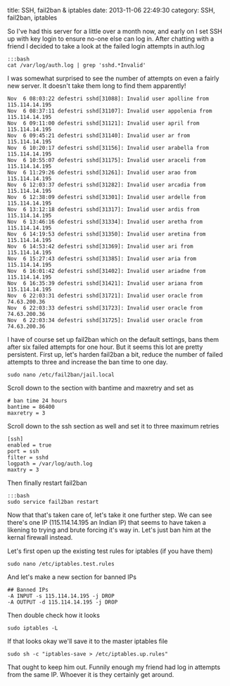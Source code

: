 title: SSH, fail2ban & iptables
date: 2013-11-06 22:49:30
category: SSH, fail2ban, iptables

So I've had this server for a little over a month now, and early on I set SSH up with key login to ensure no-one else can log in. After chatting with a friend I decided to take a look at the failed login attempts in auth.log

    :::bash
    cat /var/log/auth.log | grep 'sshd.*Invalid'

I was somewhat surprised to see the number of attempts on even a fairly new server. It doesn't take them long to find them apparently!

    Nov  6 08:03:22 defestri sshd[31088]: Invalid user apolline from 115.114.14.195
    Nov  6 08:37:11 defestri sshd[31107]: Invalid user appolenia from 115.114.14.195
    Nov  6 09:11:00 defestri sshd[31121]: Invalid user april from 115.114.14.195
    Nov  6 09:45:21 defestri sshd[31140]: Invalid user ar from 115.114.14.195
    Nov  6 10:20:17 defestri sshd[31156]: Invalid user arabella from 115.114.14.195
    Nov  6 10:55:07 defestri sshd[31175]: Invalid user araceli from 115.114.14.195
    Nov  6 11:29:26 defestri sshd[31261]: Invalid user arao from 115.114.14.195
    Nov  6 12:03:37 defestri sshd[31282]: Invalid user arcadia from 115.114.14.195
    Nov  6 12:38:09 defestri sshd[31301]: Invalid user ardelle from 115.114.14.195
    Nov  6 13:12:18 defestri sshd[31317]: Invalid user ardis from 115.114.14.195
    Nov  6 13:46:16 defestri sshd[31334]: Invalid user aretha from 115.114.14.195
    Nov  6 14:19:53 defestri sshd[31350]: Invalid user aretina from 115.114.14.195
    Nov  6 14:53:42 defestri sshd[31369]: Invalid user ari from 115.114.14.195
    Nov  6 15:27:43 defestri sshd[31385]: Invalid user aria from 115.114.14.195
    Nov  6 16:01:42 defestri sshd[31402]: Invalid user ariadne from 115.114.14.195
    Nov  6 16:35:39 defestri sshd[31421]: Invalid user ariana from 115.114.14.195
    Nov  6 22:03:31 defestri sshd[31721]: Invalid user oracle from 74.63.200.36
    Nov  6 22:03:33 defestri sshd[31723]: Invalid user oracle from 74.63.200.36
    Nov  6 22:03:34 defestri sshd[31725]: Invalid user oracle from 74.63.200.36

I have of course set up fail2ban which on the default settings, bans them after six failed attempts for one hour. But it seems this lot are pretty persistent. First up, let's harden fail2ban a bit, reduce the number of failed attempts to three and increase the ban time to one day.

    sudo nano /etc/fail2ban/jail.local

Scroll down to the section with bantime and maxretry and set as

    # ban time 24 hours
    bantime = 86400
    maxretry = 3

Scroll down to the ssh section as well and set it to three maximum retries

    [ssh]
    enabled = true
    port = ssh
    filter = sshd
    logpath = /var/log/auth.log
    maxtry = 3

Then finally restart fail2ban

    :::bash
    sudo service fail2ban restart

Now that that's taken care of, let's take it one further step. We can see there's one IP (115.114.14.195 an Indian IP) that seems to have taken a likening to trying and brute forcing it's way in. Let's just ban him at the kernal firewall instead.

Let's first open up the existing test rules for iptables (if you have them)

    sudo nano /etc/iptables.test.rules

And let's make a new section for banned IPs

    ## Banned IPs
    -A INPUT -s 115.114.14.195 -j DROP
    -A OUTPUT -d 115.114.14.195 -j DROP

Then double check how it looks

    sudo iptables -L

If that looks okay we'll save it to the master iptables file

    sudo sh -c "iptables-save > /etc/iptables.up.rules"

That ought to keep him out. Funnily enough my friend had log in attempts from the same IP. Whoever it is they certainly get around.
